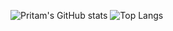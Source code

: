 ![Pritam's GitHub stats](https://github-readme-stats.vercel.app/api?username=4ritam&count_private=true&show_icons=true&theme=dark)
![Top Langs](https://github-readme-stats.vercel.app/api/top-langs/?username=4ritam&theme=dark&langs_count=8&layout=compact)
